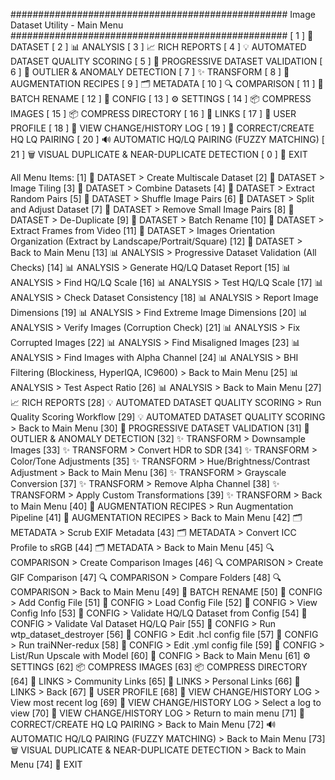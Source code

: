 ##################################################
Image Dataset Utility - Main Menu  
##################################################
[ 1 ] 📂 DATASET
[ 2 ] 📊 ANALYSIS
[ 3 ] 📈 RICH REPORTS
[ 4 ] 💡 AUTOMATED DATASET QUALITY SCORING
[ 5 ] 💾 PROGRESSIVE DATASET VALIDATION
[ 6 ] 🔎 OUTLIER & ANOMALY DETECTION
[ 7 ] ✨ TRANSFORM
[ 8 ] 🍇 AUGMENTATION RECIPES
[ 9 ] 🗂️ METADATA
[ 10 ] 🔍 COMPARISON
[ 11 ] 📝 BATCH RENAME
[ 12 ] 📁 CONFIG
[ 13 ] ⚙️ SETTINGS
[ 14 ] 📦 COMPRESS IMAGES
[ 15 ] 📦 COMPRESS DIRECTORY
[ 16 ] 🔗 LINKS
[ 17 ] 👤 USER PROFILE
[ 18 ] 📓 VIEW CHANGE/HISTORY LOG
[ 19 ] 🔧 CORRECT/CREATE HQ LQ PAIRING
[ 20 ] 🔊 AUTOMATIC HQ/LQ PAIRING (FUZZY MATCHING)
[ 21 ] 🗑️ VISUAL DUPLICATE & NEAR-DUPLICATE DETECTION
[ 0 ] 🚪 EXIT

All Menu Items:
[1] 📂 DATASET > Create Multiscale Dataset
[2] 📂 DATASET > Image Tiling
[3] 📂 DATASET > Combine Datasets
[4] 📂 DATASET > Extract Random Pairs
[5] 📂 DATASET > Shuffle Image Pairs
[6] 📂 DATASET > Split and Adjust Dataset
[7] 📂 DATASET > Remove Small Image Pairs
[8] 📂 DATASET > De-Duplicate
[9] 📂 DATASET > Batch Rename
[10] 📂 DATASET > Extract Frames from Video
[11] 📂 DATASET > Images Orientation Organization (Extract by Landscape/Portrait/Square)
[12] 📂 DATASET > Back to Main Menu
[13] 📊 ANALYSIS > Progressive Dataset Validation (All Checks)
[14] 📊 ANALYSIS > Generate HQ/LQ Dataset Report
[15] 📊 ANALYSIS > Find HQ/LQ Scale
[16] 📊 ANALYSIS > Test HQ/LQ Scale
[17] 📊 ANALYSIS > Check Dataset Consistency
[18] 📊 ANALYSIS > Report Image Dimensions
[19] 📊 ANALYSIS > Find Extreme Image Dimensions
[20] 📊 ANALYSIS > Verify Images (Corruption Check)
[21] 📊 ANALYSIS > Fix Corrupted Images
[22] 📊 ANALYSIS > Find Misaligned Images
[23] 📊 ANALYSIS > Find Images with Alpha Channel
[24] 📊 ANALYSIS > BHI Filtering (Blockiness, HyperIQA, IC9600) > Back to Main Menu
[25] 📊 ANALYSIS > Test Aspect Ratio
[26] 📊 ANALYSIS > Back to Main Menu
[27] 📈 RICH REPORTS
[28] 💡 AUTOMATED DATASET QUALITY SCORING > Run Quality Scoring Workflow
[29] 💡 AUTOMATED DATASET QUALITY SCORING > Back to Main Menu
[30] 💾 PROGRESSIVE DATASET VALIDATION
[31] 🔎 OUTLIER & ANOMALY DETECTION
[32] ✨ TRANSFORM > Downsample Images
[33] ✨ TRANSFORM > Convert HDR to SDR
[34] ✨ TRANSFORM > Color/Tone Adjustments
[35] ✨ TRANSFORM > Hue/Brightness/Contrast Adjustment > Back to Main Menu
[36] ✨ TRANSFORM > Grayscale Conversion
[37] ✨ TRANSFORM > Remove Alpha Channel
[38] ✨ TRANSFORM > Apply Custom Transformations
[39] ✨ TRANSFORM > Back to Main Menu
[40] 🍇 AUGMENTATION RECIPES > Run Augmentation Pipeline
[41] 🍇 AUGMENTATION RECIPES > Back to Main Menu
[42] 🗂️ METADATA > Scrub EXIF Metadata
[43] 🗂️ METADATA > Convert ICC Profile to sRGB
[44] 🗂️ METADATA > Back to Main Menu
[45] 🔍 COMPARISON > Create Comparison Images
[46] 🔍 COMPARISON > Create GIF Comparison
[47] 🔍 COMPARISON > Compare Folders
[48] 🔍 COMPARISON > Back to Main Menu
[49] 📝 BATCH RENAME
[50] 📁 CONFIG > Add Config File
[51] 📁 CONFIG > Load Config File
[52] 📁 CONFIG > View Config Info
[53] 📁 CONFIG > Validate HQ/LQ Dataset from Config
[54] 📁 CONFIG > Validate Val Dataset HQ/LQ Pair
[55] 📁 CONFIG > Run wtp_dataset_destroyer
[56] 📁 CONFIG > Edit .hcl config file
[57] 📁 CONFIG > Run traiNNer-redux
[58] 📁 CONFIG > Edit .yml config file
[59] 📁 CONFIG > List/Run Upscale with Model
[60] 📁 CONFIG > Back to Main Menu
[61] ⚙️ SETTINGS
[62] 📦 COMPRESS IMAGES
[63] 📦 COMPRESS DIRECTORY
[64] 🔗 LINKS > Community Links
[65] 🔗 LINKS > Personal Links
[66] 🔗 LINKS > Back
[67] 👤 USER PROFILE
[68] 📓 VIEW CHANGE/HISTORY LOG > View most recent log
[69] 📓 VIEW CHANGE/HISTORY LOG > Select a log to view
[70] 📓 VIEW CHANGE/HISTORY LOG > Return to main menu
[71] 🔧 CORRECT/CREATE HQ LQ PAIRING > Back to Main Menu
[72] 🔊 AUTOMATIC HQ/LQ PAIRING (FUZZY MATCHING) > Back to Main Menu
[73] 🗑️ VISUAL DUPLICATE & NEAR-DUPLICATE DETECTION > Back to Main Menu
[74] 🚪 EXIT
